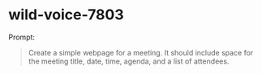 # wild-voice-7803

Prompt:
> Create a simple webpage for a meeting. It should include space for the meeting title, date, time, agenda, and a list of attendees.
